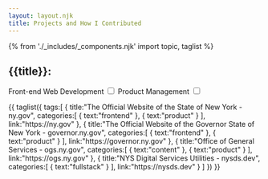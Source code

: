 ```yaml
---
layout: layout.njk
title: Projects and How I Contributed
---
```

{% from './_includes/_components.njk' import topic, taglist  %}

<h2 class=" uppercase font-bold py-2 md:text-center">{{title}}:</h2>

<div class="" x-data="">
<form class="md:text-center">
<label for="frontend" class="font-espy text-sm">Front-end Web Development</label>
<input type="checkbox" id="frontend" class="border border-black rounded" @click="findfront()">
<label for="product" class="font-espy text-sm ml-4">Product Management</label>
<input type="checkbox" id="product" class="border border-black rounded" @click="findproduct()">
</form>
<script>
    function findfront(){
        const front = document.querySelectorAll('.frontend');
            for (let i = 0; i < front.length; i++) {
                        front[i].classList.toggle('bg-yellow-500')
                    }
    }
    function findproduct(){
        const product = document.querySelectorAll('.product');
            for (let i = 0; i < product.length; i++) {
                        product[i].classList.toggle('bg-yellow-500')
                    }
    }  
</script>
{{ taglist({
    tags:[
        {
            title:"The Official Website of the State of New York - ny.gov",
            categories:[
                    {
                        text:"frontend"
                    },
                    {
                        text:"product"
                    }
                ],
            link:"https://ny.gov"
        },
        {
            title:"The Official Website of the Governor State of New York - governor.ny.gov",
            categories:[
                    {
                        text:"frontend"
                    },
                    {
                        text:"product"
                    }
                ],
            link:"https://governor.ny.gov"
        },
        {
            title:"Office of General Services - ogs.ny.gov",
            categories:[
                    {
                        text:"content"
                    },
                    {
                        text:"product"
                    }
                ],
            link:"https://ogs.ny.gov"
        },
        {
            title:"NYS Digital Services Utilities - nysds.dev",
            categories:[
                    {
                        text:"fullstack"
                    }
                ],
            link:"https://nysds.dev"
        }
    ]
})
}}
</div>